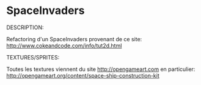 SpaceInvaders
=============

DESCRIPTION:

Refactoring d'un SpaceInvaders provenant de ce site: http://www.cokeandcode.com/info/tut2d.html

TEXTURES/SPRITES:

Toutes les textures viennent du site http://opengameart.com en particulier:
http://opengameart.org/content/space-ship-construction-kit
